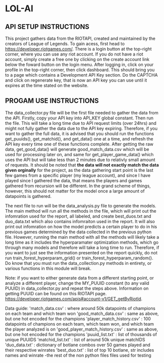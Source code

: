 # LOL-AI

## API SETUP INSTRUCTIONS

This project gathers data from the RIOTAPI, created and maintained by the creators of League of Legends. To gain acess, first head to https://developer.riotgames.com/. There is a login button at the top-right corner, where you can use any riot account. If you do not have a riot account, simply create a free one by clicking on the create account link below the foward button on the login menu. After logging in, click on your profile in the top-right corner, then click dashboard. This should bring you to a page which contains a Development API Key section. Do the CAPTCHA and click on regenerate key, that is now an API key you can use until it expires at the time stated on the website. 

## PROGAM USE INSTRUCTIONS

The data_collector.py file will be the first file needed to gather the data from the API. Firstly, copy your API key into API_KEY global constant. Then run the file. This will take a long time due to API request limits (over 24hrs) and might not fully gather the data due to the API key expiring. Therefore, if you want to gather the full data, it is advised that you should run the functions get_puuids(), get_matchid(), and get_data() one at a time, and refresh the API key every time one of these functions complete. After getting the raw data, get_good_data() will generate good_match_data.csv which will be used for processing later on, and same for get_player_game_data() which uses the API but will take less than 2 minutes due to relativly small amount of requests. It should be noted that **the data will not exactly match the data given orginally** for the project, as the data gathering start point is the last few games from a specific player (my league account), and since I have played since I gathered the data, that means the players and games gathered from recursion will be different. In the grand scheme of things, however, this should not matter for the model once a large amount of datapoints is gathered.

The next file to run will be the data_analysis.py file to generate the models. The main method will run all the methods in the file, which will print out the infomration used for the report, all labeled, and create best_duos.txt and duo_data.txt which also contains infomraiton used in the report. It will also print out infomration on how the model predicts a certain player to do in his previous games determined by the data collected in the previous python file. However, running the main method with all the methods will likely take a long time as it includes the hyperparamater optimization methods, which go through many models and therefore will take a long time to run. Therefore, if you want to just see the information presented on the report quickly, do not run train_forest_hyperparam_grid() or train_forest_hyperparam_random(). Do know that you must run the data_collection.py methods in entirety, or various functions in this module will break. 

Note: if you want to either generate data from a different starting point, or analyze a different player, change the MY_PUUID constant (to any valid PUUID) in data_collector.py and repeat the steps above. Information on getting PUUID can be found on this RIOTAPI page. https://developer.riotgames.com/apis#account-v1/GET_getByRiotId. 

Data guide:
'match_data.csv' : where around 50k datapoints of champions on each team and which team won
'good_match_data.csv' : same as above, but one hot encoded for the champions
'player_match_history.csv' : 100 datapoints of champions on each team, which team won, and which team the player analyzed is on
'good_player_match_history.csv' : same as above, but one hot encoded for the champions
'puuid_list.txt' : list of thousands of unique PUUIDS
'matchid_list.txt' : list of around 50k unique matchIDS
'duo_data.txt' : dictionary of botlane combos over 50 games played and their respective winrates
'best_duo.txt' : list of top 10 botlane, str includes names and winrate
-the rest of the non python files files used for testing
